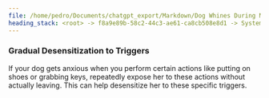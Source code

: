 ```yaml
---
file: /home/pedro/Documents/chatgpt_export/Markdown/Dog Whines During Meal prep.md
heading_stack: <root> -> f8a9e89b-58c2-44c3-ae61-ca8cb508e8d1 -> System -> 882793de-a7d7-4ec2-9c24-e27974f49f8d -> System -> aaa28ef5-747b-461e-aad6-8dbc6e13b2c4 -> User -> 59a2bcdc-4eb0-4876-b731-6b267724b266 -> Assistant -> aaa22962-7ef0-43e6-9d6b-626d4bcfbf86 -> User -> e5ac93a4-280d-4663-be53-5204362fd9bb -> Assistant -> aaa2da67-0040-49e7-a83e-bdfca9eaec3b -> User -> 44928bbd-2bcb-42c6-a086-f6388a97e3f9 -> Assistant -> Steps for Desensitization: -> Generalization to Other Behaviors: -> aaa25c20-9d84-45ca-90a9-ecad2b3c1a2d -> User -> dc75a6ee-fa59-489a-804a-9e386ecc7dc4 -> Assistant -> Steps for Desensitization for Separation Anxiety: -> aaa2dd96-7a0b-4da2-913f-7f4eae217727 -> User -> 0c63b759-93c7-4287-b591-3d4d417adf23 -> Assistant -> Counter-Conditioning -> Medication -> Training "Quiet" Commands -> Routine & Exercise -> Safe Space -> Puzzle Toys & Feeders -> Gradual Desensitization to Triggers
---
```

### Gradual Desensitization to Triggers
If your dog gets anxious when you perform certain actions like putting on shoes or grabbing keys, repeatedly expose her to these actions without actually leaving. This can help desensitize her to these specific triggers.


